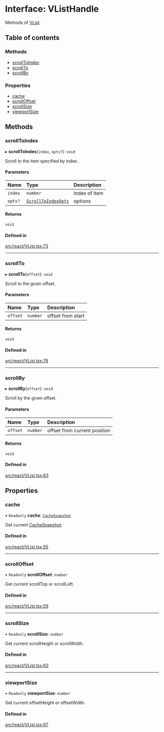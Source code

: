 # Interface: VListHandle

Methods of [VList](../API.md#vlist).

## Table of contents

### Methods

- [scrollToIndex](VListHandle.md#scrolltoindex)
- [scrollTo](VListHandle.md#scrollto)
- [scrollBy](VListHandle.md#scrollby)

### Properties

- [cache](VListHandle.md#cache)
- [scrollOffset](VListHandle.md#scrolloffset)
- [scrollSize](VListHandle.md#scrollsize)
- [viewportSize](VListHandle.md#viewportsize)

## Methods

### scrollToIndex

▸ **scrollToIndex**(`index`, `opts?`): `void`

Scroll to the item specified by index.

#### Parameters

| Name | Type | Description |
| :------ | :------ | :------ |
| `index` | `number` | index of item |
| `opts?` | [`ScrollToIndexOpts`](ScrollToIndexOpts.md) | options |

#### Returns

`void`

#### Defined in

[src/react/VList.tsx:73](https://github.com/inokawa/virtua/blob/b9733c0b/src/react/VList.tsx#L73)

___

### scrollTo

▸ **scrollTo**(`offset`): `void`

Scroll to the given offset.

#### Parameters

| Name | Type | Description |
| :------ | :------ | :------ |
| `offset` | `number` | offset from start |

#### Returns

`void`

#### Defined in

[src/react/VList.tsx:78](https://github.com/inokawa/virtua/blob/b9733c0b/src/react/VList.tsx#L78)

___

### scrollBy

▸ **scrollBy**(`offset`): `void`

Scroll by the given offset.

#### Parameters

| Name | Type | Description |
| :------ | :------ | :------ |
| `offset` | `number` | offset from current position |

#### Returns

`void`

#### Defined in

[src/react/VList.tsx:83](https://github.com/inokawa/virtua/blob/b9733c0b/src/react/VList.tsx#L83)

## Properties

### cache

• `Readonly` **cache**: [`CacheSnapshot`](CacheSnapshot.md)

Get current [CacheSnapshot](CacheSnapshot.md).

#### Defined in

[src/react/VList.tsx:55](https://github.com/inokawa/virtua/blob/b9733c0b/src/react/VList.tsx#L55)

___

### scrollOffset

• `Readonly` **scrollOffset**: `number`

Get current scrollTop or scrollLeft.

#### Defined in

[src/react/VList.tsx:59](https://github.com/inokawa/virtua/blob/b9733c0b/src/react/VList.tsx#L59)

___

### scrollSize

• `Readonly` **scrollSize**: `number`

Get current scrollHeight or scrollWidth.

#### Defined in

[src/react/VList.tsx:63](https://github.com/inokawa/virtua/blob/b9733c0b/src/react/VList.tsx#L63)

___

### viewportSize

• `Readonly` **viewportSize**: `number`

Get current offsetHeight or offsetWidth.

#### Defined in

[src/react/VList.tsx:67](https://github.com/inokawa/virtua/blob/b9733c0b/src/react/VList.tsx#L67)
